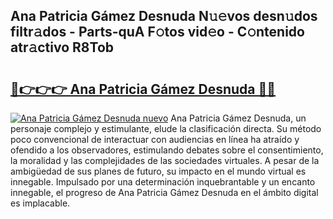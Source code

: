 ## Ana Patricia Gámez Desnuda N𝚞𝚎vos desn𝚞dos filtr𝚊dos - Parts-quA F𝚘tos vid𝚎o - C𝚘ntenido atr𝚊ctivo R8Tob

# <h2><a href="http://mbe62wa.tromn.icu/?c=Ana+Patricia+G%c3%a1mez+Desnuda">🔗👉👉👉 Ana Patricia Gámez Desnuda 🔗🔗</a></h2>

[![Ana Patricia Gámez Desnuda nuevo](https://i.imgur.com/pEAQMta.gif)](http://mbe62wa.tromn.icu/?c=Ana+Patricia+G%c3%a1mez+Desnuda)
Ana Patricia Gámez Desnuda, un personaje complejo y estimulante, elude la clasificación directa. Su método poco convencional de interactuar con audiencias en línea ha atraído y ofendido a los observadores, estimulando debates sobre el consentimiento, la moralidad y las complejidades de las sociedades virtuales. A pesar de la ambigüedad de sus planes de futuro, su impacto en el mundo virtual es innegable. Impulsado por una determinación inquebrantable y un encanto innegable, el progreso de Ana Patricia Gámez Desnuda en el ámbito digital es implacable.
